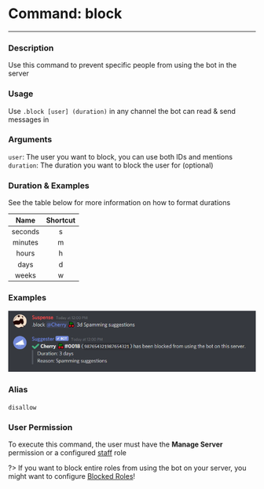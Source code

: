 # Command: block
---
### Description
Use this command to prevent specific people from using the bot in the server

### Usage
Use `.block [user] (duration)` in any channel the bot can read & send messages in

### Arguments
`user`: The user you want to block, you can use both IDs and mentions\
`duration`: The duration you want to block the user for (optional)

### Duration & Examples
See the table below for more information on how to format durations


| Name     | Shortcut |
|:--------:|:--------:|
| seconds  | s        |
| minutes  | m        |
| hours    | h        |
| days     | d        |
| weeks    | w        |

### Examples
![Blocking](../assets/blocking.png)

### Alias
`disallow`

### User Permission
To execute this command, the user must have the **Manage Server** permission or a configured [staff](/config/staffroles.md) role

?> If you want to block entire roles from using the bot on your server, you might want to configure [Blocked Roles](/config/blockedroles.md)!
